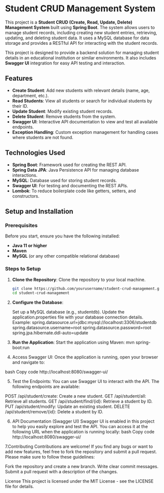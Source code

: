 # Student CRUD Management System

This project is a **Student CRUD (Create, Read, Update, Delete) Management System** built using **Spring Boot**. The system allows users to manage student records, including creating new student entries, retrieving, updating, and deleting student data. It uses a MySQL database for data storage and provides a RESTful API for interacting with the student records.

This project is designed to provide a backend solution for managing student details in an educational institution or similar environments. It also includes **Swagger UI** integration for easy API testing and interaction.

## Features

- **Create Student**: Add new students with relevant details (name, age, department, etc.).
- **Read Students**: View all students or search for individual students by their ID.
- **Update Student**: Modify existing student records.
- **Delete Student**: Remove students from the system.
- **Swagger UI**: Interactive API documentation to view and test all available endpoints.
- **Exception Handling**: Custom exception management for handling cases where students are not found.

## Technologies Used

- **Spring Boot**: Framework used for creating the REST API.
- **Spring Data JPA**: Java Persistence API for managing database interactions.
- **MySQL**: Database used for storing student records.
- **Swagger UI**: For testing and documenting the REST APIs.
- **Lombok**: To reduce boilerplate code like getters, setters, and constructors.


## Setup and Installation

### Prerequisites

Before you start, ensure you have the following installed:

- **Java 11 or higher**
- **Maven**
- **MySQL** (or any other compatible relational database)

### Steps to Setup

1. **Clone the Repository**:
   Clone the repository to your local machine.
   ```bash
   git clone https://github.com/yourusername/student-crud-management.git
   cd student-crud-management
   
2. **Configure the Database**:

    Set up a MySQL database (e.g., studentdb).
    Update the application.properties file with your database connection details.
    Example:
     spring.datasource.url=jdbc:mysql://localhost:3306/studentdb
     spring.datasource.username=root
     spring.datasource.password=root
     spring.jpa.hibernate.ddl-auto=update

3. **Run the Application**:   Start the application using Maven:
     mvn spring-boot:run

4. Access Swagger UI: Once the application is running, open your browser and navigate to:

bash
Copy code
http://localhost:8080/swagger-ui/ 

5. Test the Endpoints: You can use Swagger UI to interact with the API. The following endpoints are available:

POST /api/student/create: Create a new student.
GET /api/student/all: Retrieve all students.
GET /api/student/find/{id}: Retrieve a student by ID.
PUT /api/student/modify: Update an existing student.
DELETE /api/student/remove/{id}: Delete a student by ID.

6. API Documentation (Swagger UI)
Swagger UI is enabled in this project to help you easily explore and test the API.
You can access it at the following URL when the application is running locally:
bash
Copy code
http://localhost:8080/swagger-ui/

7.Contributing
Contributions are welcome! If you find any bugs or want to add new features, feel free to fork the repository and submit a pull request. Please make sure to follow these guidelines:

Fork the repository and create a new branch.
Write clear commit messages.
Submit a pull request with a description of the changes.

License
This project is licensed under the MIT License - see the LICENSE file for details.


